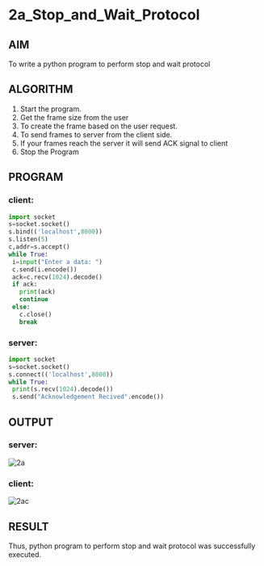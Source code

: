 # 2a_Stop_and_Wait_Protocol
## AIM 
To write a python program to perform stop and wait protocol
## ALGORITHM
1. Start the program.
2. Get the frame size from the user
3. To create the frame based on the user request.
4. To send frames to server from the client side.
5. If your frames reach the server it will send ACK signal to client
6. Stop the Program
## PROGRAM
### client:

```python
import socket
s=socket.socket()
s.bind(('localhost',8000))
s.listen(5)
c,addr=s.accept()
while True:
 i=input("Enter a data: ")
 c.send(i.encode())
 ack=c.recv(1024).decode()
 if ack:
   print(ack)
   continue
 else:
   c.close()
   break
```

### server:
```python
import socket
s=socket.socket()
s.connect(('localhost',8000))
while True:
 print(s.recv(1024).decode())
 s.send("Acknowledgement Recived".encode())
```

## OUTPUT
### server:
![2a](https://github.com/Aakash0407/2a_Stop_and_Wait_Protocol/assets/118799103/48be7b36-053d-49b7-9527-788462c06ec5)

### client:
![2ac](https://github.com/Aakash0407/2a_Stop_and_Wait_Protocol/assets/118799103/76e00aef-6d6d-45ec-9910-7f9292472342)


## RESULT
Thus, python program to perform stop and wait protocol was successfully executed.
